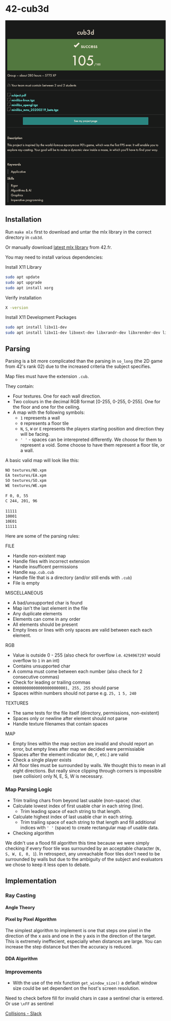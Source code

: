 # 42-cub3d

![cub3d grade](./cub3d_grade.png)

## Installation

Run `make mlx` first to download and untar the mlx library in the correct directory in `cub3d`.

Or manually download [latest mlx library](https://cdn.intra.42.fr/document/document/25855/minilibx-linux.tgz) from 42.fr.

You may need to install various dependencies:

Install X11 Library

``` bash
sudo apt update
sudo apt upgrade
sudo apt install xorg
```

Verify installation

```bash
X -version
```

Install X11 Development Packages

```bash
sudo apt install libx11-dev
sudo apt install libx11-dev libxext-dev libxrandr-dev libxrender-dev libxi-dev
```

## Parsing

Parsing is a bit more complicated than the parsing in `so_long` (the 2D game from 42's rank 02) due to the increased criteria the subject specifies.

Map files must have the extension `.cub`.

They contain:

- Four textures. One for each wall direction.
- Two colours in the decimal RGB format [0-255, 0-255, 0-255]. One for the floor and one for the ceiling.
- A map with the following symbols:
  - `1` represents a wall
  - `0` represents a floor tile
  - `N`, `S`, `W` or `E` represents the players starting position and direction they will be facing.
  - `' '` - spaces can be interepreted differently. We choose for them to represent a void. Some choose to have them represent a floor tile, or a wall.

A basic valid map will look like this:

```.cub
NO textures/NO.xpm
EA textures/EA.xpm
SO textures/SO.xpm
WE textures/WE.xpm

F 0, 0, 55
C 244, 201, 96

11111
10001
10E01
11111
```

Here are some of the parsing rules:

FILE

- Handle non-existent map
- Handle files with incorrect extension
- Handle insufficent permissions
- Handle `map.cub.cub`
- Handle file that is a directory (and/or still ends with `.cub`)
- File is empty

MISCELLANEOUS

- A bad/unsupported char is found
- Map isn't the last element in the file
- Any duplicate elements
- Elements can come in any order
- All elements should be present
- Empty lines or lines with only spaces are valid between each each element.

RGB

- Value is outside 0 - 255 (also check for overflow i.e. `4294967297` would overflow to `1` in an int)
- Contains unsupported char
- A comma must come between each number (also check for 2 consecutive commas)
- Check for leading or trailing commas
- `000000000000000000000001, 255, 255` should parse
- Spaces within numbers should not parse e.g. `25, 1 5, 240`

TEXTURES

- The same tests for the file itself (directory, permissions, non-existent)
- Spaces only or newline after element should not parse
- Handle texture filenames that contain spaces

MAP

- Empty lines within the map section are invalid and should report an error, but empty lines after map we decided were permissiable
- Spaces after the element indicator (`NO`, `F`, etc.) are valid
- Check a single player exists
- All floor tiles must be surrounded by walls. We thought this to mean in all eight directions. But really since clipping through corners is impossible (see collision) only N, E, S, W is necessary.

### Map Parsing Logic

- Trim trailing chars from beyond last usable (non-space) char.
- Calculate lowest index of first usable char in each string (line).
  - Trim leading space of each string to that length.
- Calculate highest index of last usable char in each string.
  - Trim trailing space of each string to that length and fill additional indices with `' '` (space) to create rectangular map of usable data.
- Checking algorithm

We didn't use a flood fill algorithm this time because we were simply checking if every floor tile was surrounded by an acceptable character (`N, S, W, E, 0, 1`). In retrospect, any unreachable floor tiles don't need to be surrounded by walls but due to the ambiguity of the subject and evaluators we chose to keep it less open to debate.

## Implementation

### Ray Casting

#### Angle Theory

#### Pixel by Pixel Algorithm

The simplest algorithm to implement is one that steps one pixel in the direction of the x axis and one in the y axis in the direction of the target. This is extremely ineffecient, especially when distances are large. You can increase the step distance but then the accuracy is reduced.

#### DDA Algorithm

### Improvements

- With the use of the mlx function `get_window_size()` a default window size could be set dependent on the host's screen resolution.

Need to check before fill for invalid chars in case a sentinel char is entered.
Or use `\xFF` as sentinel

[Collisions - Slack](https://42born2code.slack.com/archives/CMX2R5JSW/p1713782362848349)
